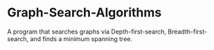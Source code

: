 # Graph-Search-Algorithms
A program that searches graphs via Depth-first-search, Breadth-first-search, and finds a minimum spanning tree. 
